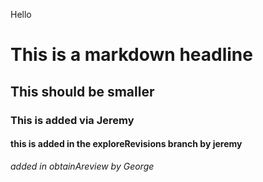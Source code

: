 Hello
# This is a markdown headline
## This should be smaller
### This is added via Jeremy
#### this is added in the exploreRevisions branch by jeremy
*added in obtainAreview by George*

